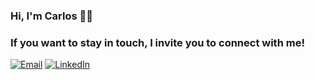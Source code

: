 ### Hi, I'm Carlos 👨‍💻

### If you want to stay in touch, I invite you to connect with me!
[![Email](https://img.shields.io/badge/Gmail-D14836?style=for-the-badge&logo=gmail&logoColor=white)](mailto:carlosmartinrengel@gmail.com) [![LinkedIn](https://img.shields.io/badge/LinkedIn-0077B5?style=for-the-badge&logo=linkedin&logoColor=white)](https://www.linkedin.com/in/carlos-martin-rengel/)



<!--
**CarlosMartinRengel/CarlosMartinRengel** is a ✨ _special_ ✨ repository because its `README.md` (this file) appears on your GitHub profile.
[![Kaggle](https://img.shields.io/badge/Kaggle-20BEFF?style=for-the-badge&logo=Kaggle&logoColor=white)](https://www.kaggle.com/carlosmartinrengel)
Here are some ideas to get you started:

- 🔭 I’m currently working on ...
- 🌱 I’m currently learning ...
- 👯 I’m looking to collaborate on ...
- 🤔 I’m looking for help with ...
- 💬 Ask me about ...
- 📫 How to reach me: ...
- 😄 Pronouns: ...
- ⚡ Fun fact: ...
-->
